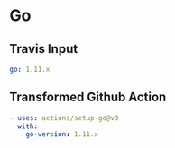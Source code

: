 # Go

## Travis Input

```yaml
go: 1.11.x
```

## Transformed Github Action

```yaml
- uses: actions/setup-go@v3
  with:
    go-version: 1.11.x
```
